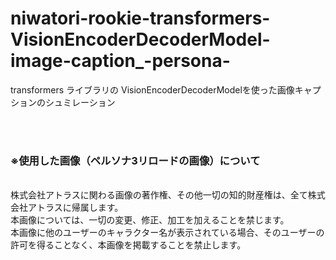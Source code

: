 # niwatori-rookie-transformers-VisionEncoderDecoderModel-image-caption_-persona-
transformers ライブラリの VisionEncoderDecoderModelを使った画像キャプションのシュミレーション

<br>
<br>

### ※使用した画像（ペルソナ3リロードの画像）について

<br>
株式会社アトラスに関わる画像の著作権、その他一切の知的財産権は、全て株式会社アトラスに帰属します。
<br>
本画像については、一切の変更、修正、加工を加えることを禁じます。
<br>
本画像に他のユーザーのキャラクター名が表示されている場合、そのユーザーの許可を得ることなく、本画像を掲載することを禁止します。
